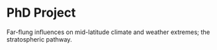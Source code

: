 # PhD Project

Far-flung influences on mid-latitude climate and weather extremes; the stratospheric pathway.
